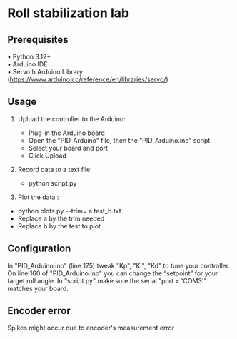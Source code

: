 Roll stabilization lab
==================================

Prerequisites
-------------
• Python 3.12+  
• Arduino IDE  
• Servo.h Arduino Library (https://www.arduino.cc/reference/en/libraries/servo/)

Usage
-----
1. Upload the controller to the Arduino:
   - Plug-in the Arduino board  
   - Open the "PID_Arduino" file,  then the "PID_Arduino.ino" script  
   - Select your board and port  
   - Click Upload

2. Record data to a text file:  
   - python script.py

3. Plot the data :
  - python plots.py --trim= a test_b.txt
  - Replace a by the trim needed
  - Replace b by the test to plot

Configuration
-------------
 In "PID_Arduino.ino" (line 175) tweak "Kp", "Ki", "Kd" to tune your controller.
 On line 160 of "PID_Arduino.ino" you can change the “setpoint” for your target roll angle.
 In "script.py" make sure the serial "port = 'COM3'" matches your board.

Encoder error
-------------
Spikes might occur due to encoder's measurement error
